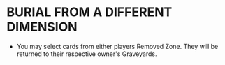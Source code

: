 
# BURIAL FROM A DIFFERENT DIMENSION

*   You may select cards from either players Removed Zone. They will be returned to their respective owner's Graveyards.

  